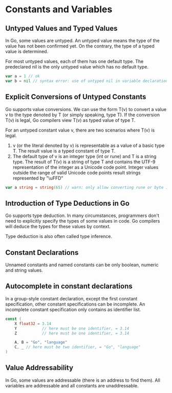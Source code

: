 # Constants and Variables

## Untyped Values and Typed Values

In Go, some values are untyped. An untyped value means the type of the value has not been confirmed yet. On the contrary, the type of a typed value is determined.

For most untyped values, each of them has one default type. The predeclared nil is the only untyped value which has no default type.

```go
var a = 1 // ok
var b = nil // syntax error: use of untyped nil in variable declarationcompilerUntypedNilUse
```

## Explicit Conversions of Untyped Constants

Go supports value conversions. We can use the form T(v) to convert a value v to the type denoted by T (or simply speaking, type T). If the conversion T(v) is legal, Go compilers view T(v) as typed value of type T.

For an untyped constant value v, there are two scenarios where T(v) is legal.

1. v (or the literal denoted by v) is representable as a value of a basic type T. The result value is a typed constant of type T.
2. The default type of v is an integer type (int or rune) and T is a string type.  The result of T(v) is a string of type T and contains the UTF-9 representation of the integer as a Unicode code point. Integer values outside the range of valid Unicode code points result strings represented by "\uFFD" 

```go
var a string = string(65) // warn: only allow converting rune or byte integers to string
```

## Introduction of Type Deductions in Go

Go supports type deduction. In many circumstances, programmers don't need to explicitly specify the types of some values in code. Go compilers will deduce the types for these values by context.

Type deduction is also often called type inference.

## Constant Declarations

Unnamed constants and named constants can be only boolean, numeric and string values.

## Autocomplete in constant declarations

In a group-style constant declaration, except the first constant specification, other constant specifications can be incomplete. An incomplete constant specification only contains as identifier list.

```go
const (
    X float32 = 3.14
    Y           // here must be one identifier, = 3.14
    Z           // here must be one identifier, = 3.14

    A, B = "Go", "language"
    C, _ // here must be two identifier, = "Go", "language"
)
```

## Value Addressability

In Go, some values are addressable (there is an address to find them). All variables are addressable and all constants are unaddressable. 